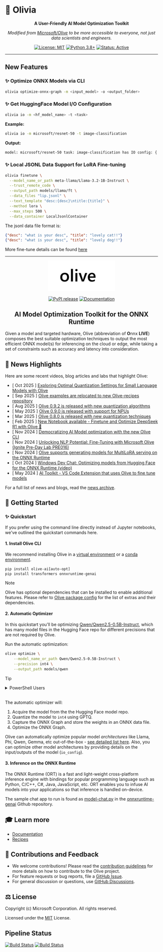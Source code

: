 # 🌟 Olivia

<div align="center">

**A User-Friendly AI Model Optimization Toolkit**

*Modified from [Microsoft/Olive](https://github.com/microsoft/Olive) to be more accessible to everyone, not just data scientists and engineers.*

[![License: MIT](https://img.shields.io/badge/License-MIT-yellow.svg)](https://opensource.org/licenses/MIT)
[![Python 3.8+](https://img.shields.io/badge/python-3.10+-blue.svg)](https://www.python.org/downloads/)
[![Status: Active](https://img.shields.io/badge/Status-Active-green.svg)]()

</div>

---

##  New Features

### ✨ Optimize ONNX Models via CLI
```bash
olivia optimize-onnx-graph -m <input_model> -o <output_folder>
```

### ✨ Get HuggingFace Model I/O Configuration
```bash
olivia io -m <hf_model_name> -t <task>
```

**Example:**
```bash
olivia io -m microsoft/resnet-50 -t image-classification
```

**Output:**
```bash
model: microsoft/resnet-50 task: image-classification has IO config: {'input_names': ['pixel_values'], 'output_names': ['logits'], 'dynamic_axes': {'pixel_values': {0: 'batch_size', 1: 'num_channels', 2: 'height', 3: 'width'}, 'logits': {0: 'batch_size'}}, 'dynamic_shapes': {'pixel_values': {0: 'batch_size', 1: 'num_channels', 2: 'height', 3: 'width'}}, 'input_shapes': [[2, 3, 64, 64]]}
```

### ✨ Local JSONL Data Support for LoRA Fine-tuning
```bash
olivia finetune \
  --model_name_or_path meta-llama/Llama-3.2-1B-Instruct \
  --trust_remote_code \
  --output_path models/llama/ft \
  --data_files "lip.jsonl" \
  --text_template "desc:{desc}\ntitle:{title}" \
  --method lora \
  --max_steps 500 \
  --data_container LocalJsonlContainer
``` 

The jsonl data file format is:
```json
{"desc": "what is your desc", "title": "lovely cat!!"}
{"desc": "what is your desc", "title": "lovely dog!!"}
```

 More fine-tune details can be found [here](https://microsoft.github.io/Olive/how-to/cli/cli-finetune.html)

---

<div align="center">
  <picture>
    <source media="(prefers-color-scheme: dark)" srcset="docs/source/images/olive-white-text.png">
    <source media="(prefers-color-scheme: light)" srcset="docs/source/images/olive-black-text.png">
    <img alt="olive text" src="docs/source/images/olive-black-text.png" height="100" style="max-width: 100%;">
  </picture>

[![PyPI release](https://img.shields.io/pypi/v/olive-ai)](https://pypi.org/project/olive-ai/)
[![Documentation](https://img.shields.io/website/https/microsoft.github.io/Olive?down_color=red&down_message=offline&up_message=online)](https://microsoft.github.io/Olive/)

## AI Model Optimization Toolkit for the ONNX Runtime
</div>

Given a model and targeted hardware, Olive (abbreviation of **O**nnx **LIVE**) composes the best suitable optimization techniques to output the most efficient ONNX model(s) for inferencing on the cloud or edge, while taking a set of constraints such as accuracy and latency into consideration.

## 📰 News Highlights
Here are some recent videos, blog articles and labs that highlight Olive:

- [ Oct 2025 ] [Exploring Optimal Quantization Settings for Small Language Models with Olive](https://microsoft.github.io/Olive/blogs/quant-slms.html)
- [ Sep 2025 ] [Olive examples are relocated to new Olive-recipes repository](https://github.com/microsoft/olive-recipes)
- [ Aug 2025 ] [Olive 0.9.2 is released with new quantization algorithms](https://github.com/microsoft/Olive/releases/tag/v0.9.2)
- [ May 2025 ] [Olive 0.9.0 is released with support for NPUs](https://github.com/microsoft/Olive/releases/tag/v0.9.0)
- [ Mar 2025 ] [Olive 0.8.0 is released with new quantization techniques](https://github.com/microsoft/Olive/releases/tag/v0.8.0)
- [ Feb 2025 ] [New Notebook available - Finetune and Optimize DeepSeek R1 with Olive 🐋 ](https://github.com/microsoft/Olive/blob/main/notebooks/olive-deepseek-finetune.ipynb)
- [ Nov 2024 ] [Democratizing AI Model optimization with the new Olive CLI](https://onnxruntime.ai/blogs/olive-cli)
- [ Nov 2024 ] [Unlocking NLP Potential: Fine-Tuning with Microsoft Olive (Ignite Pre-Day Lab PRE016)](https://github.com/Azure/Ignite_FineTuning_workshop)
- [ Nov 2024 ] [Olive supports generating models for MultiLoRA serving on the ONNX Runtime ](https://onnxruntime.ai/blogs/multilora)
- [ Oct 2024 ] [Windows Dev Chat: Optimizing models from Hugging Face for the ONNX Runtime (video)](https://www.youtube.com/live/lAc1fq_0ftw?t=775s)
- [ May 2024 ] [AI Toolkit - VS Code Extension that uses Olive to fine tune models](https://marketplace.visualstudio.com/items?itemName=ms-windows-ai-studio.windows-ai-studio)

For a full list of news and blogs, read the [news archive](./NEWS.md).

## 🚀 Getting Started

### ✨ Quickstart
If you prefer using the command line directly instead of Jupyter notebooks, we've outlined the quickstart commands here.

#### 1. Install Olive CLI
We recommend installing Olive in a [virtual environment](https://docs.python.org/3/library/venv.html) or a [conda environment](https://docs.conda.io/projects/conda/en/latest/user-guide/tasks/manage-environments.html).

```
pip install olive-ai[auto-opt]
pip install transformers onnxruntime-genai
```
> [!NOTE]
> Olive has optional dependencies that can be installed to enable additional features. Please refer to [Olive package config](./olive/olive_config.json) for the list of extras and their dependencies.

#### 2. Automatic Optimizer

In this quickstart you'll be optimizing [Qwen/Qwen2.5-0.5B-Instruct](https://huggingface.co/Qwen/Qwen2.5-0.5B-Instruct), which has many model files in the Hugging Face repo for different precisions that are not required by Olive.

Run the automatic optimization:

```bash
olive optimize \
    --model_name_or_path Qwen/Qwen2.5-0.5B-Instruct \
    --precision int4 \
    --output_path models/qwen
```

>[!TIP]
><details>
><summary>PowerShell Users</summary>
>Line continuation between Bash and PowerShell are not interchangable. If you are using PowerShell, then you can copy-and-paste the following command that uses compatible line continuation.
>
>```powershell
>olive optimize `
>    --model_name_or_path Qwen/Qwen2.5-0.5B-Instruct `
>    --output_path models/qwen `
>    --precision int4
>```
</details>
<br>

The automatic optimizer will:

1. Acquire the model from the the Hugging Face model repo.
1. Quantize the model to `int4` using GPTQ.
1. Capture the ONNX Graph and store the weights in an ONNX data file.
1. Optimize the ONNX Graph.

Olive can automatically optimize popular model *architectures* like Llama, Phi, Qwen, Gemma, etc out-of-the-box - [see detailed list here](https://huggingface.co/docs/optimum/en/exporters/onnx/overview). Also, you can optimize other model architectures by providing details on the input/outputs of the model (`io_config`).


#### 3. Inference on the ONNX Runtime

The ONNX Runtime (ORT) is a fast and light-weight cross-platform inference engine with bindings for popular programming language such as Python, C/C++, C#, Java, JavaScript, etc. ORT enables you to infuse AI models into your applications so that inference is handled on-device.

The sample chat app to run is found as [model-chat.py](https://github.com/microsoft/onnxruntime-genai/blob/main/examples/python/model-chat.py) in the [onnxruntime-genai](https://github.com/microsoft/onnxruntime-genai/) Github repository.

## 🎓 Learn more

- [Documentation](https://microsoft.github.io/Olive)
- [Recipes](https://github.com/microsoft/olive-recipes)

## 🤝 Contributions and Feedback
- We welcome contributions! Please read the [contribution guidelines](./CONTRIBUTING.md) for more details on how to contribute to the Olive project.
- For feature requests or bug reports, file a [GitHub Issue](https://github.com/microsoft/Olive/issues).
- For general discussion or questions, use [GitHub Discussions](https://github.com/microsoft/Olive/discussions).


## ⚖️ License
Copyright (c) Microsoft Corporation. All rights reserved.

Licensed under the [MIT](./LICENSE) License.

## Pipeline Status

[![Build Status](https://dev.azure.com/aiinfra/PublicPackages/_apis/build/status%2FOlive%20CI?label=Olive-CI)](https://dev.azure.com/aiinfra/PublicPackages/_build/latest?definitionId=1240)
[![Build Status](https://dev.azure.com/aiinfra/PublicPackages/_apis/build/status%2FOlive-ORT-Nightly?label=Olive-ORT-Nightly)](https://dev.azure.com/aiinfra/PublicPackages/_build/latest?definitionId=1279)

